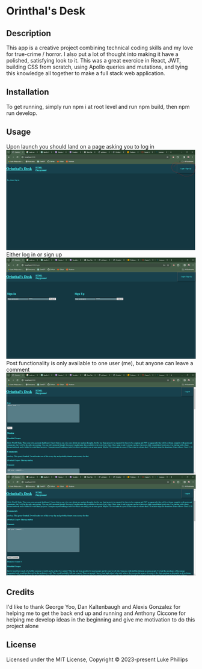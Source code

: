 # Orinthal's Desk
## Description
This app is a creative project combining technical coding skills and my love for true-crime / horror. I also put a lot of thought into making it have a polished, satisfying look to it. This was a great exercice in React, JWT, building CSS from scratch, using Apollo queries and mutations, and tying this knowledge all together to make a full stack web application.
## Installation
To get running, simply run npm i at root level and run npm build, then npm run develop.
## Usage
Upon launch you should land on a page asking you to log in
![screenshot of landing page](assets/images/scrnsht-1.png)
Either log in or sign up 
![screenshot of login page](assets/images/scrnsht-2.png)
Post functionality is only available to one user (me), but anyone can leave a comment
![screenshot of forum page](assets/images/scrnsht-3.png)
![screenshot of comment functionality](assets/images/scrnsht-4.png)

## Credits
I'd like to thank George Yoo, Dan Kaltenbaugh and Alexis Gonzalez for helping me to get the back end up and running and Anthony Ciccone for helping me develop ideas in the beginning and give me motivation to do this project alone
## License
Licensed under the MIT License, Copyright © 2023-present Luke Phillips